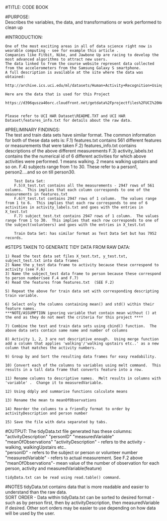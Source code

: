 #TITLE: 
	CODE BOOK

#PURPOSE:  
	Describes the variables, the data, and transformations or work performed to clean up

#INTRODUCTION:

	One of the most exciting areas in all of data science right now is wearable computing - see for example this article . 
	Companies like Fitbit, Nike, and Jawbone Up are racing to develop the most advanced algorithms to attract new users. 
	The data linked to from the course website represent data collected from the accelerometers from the Samsung Galaxy S smartphone. 
	A full description is available at the site where the data was obtained: 

	http://archive.ics.uci.edu/ml/datasets/Human+Activity+Recognition+Using+Smartphones 

	Here are the data that is used for this Project

	https://d396qusza40orc.cloudfront.net/getdata%2Fprojectfiles%2FUCI%20HAR%20Dataset.zip 


	Please refer to UCI HAR Dataset\README.TXT and UCI HAR Dataset\features_info.txt for details about the raw data.
	
	

#PRELIMINARY FINDINGS:  
	The test and train data sets have similar format.  The common information for both of these data sets is:
		F.1) features.txt contains 561 different features or measurements that were taken
		F.2) features_info.txt contains descriptions of the above different measurements
		F.3) activity_labels.txt contains the the numerical id of 6 different activities for which above activities were performed. 1 means walking.  2 means walking upstairs and so on.
		F.4) subjects range from 1 to 30.  These refer to a person1, person2....and so on till person30.
		
		Test Data Set:
		F.5)X_test.txt contains all the measurements - 2947 rows of 561 columns.  This implies that each column corresponds to one of the measurements in features.txt
		F.6)Y_test.txt contains 2947 rows of 1 column.  The values range from 1 to 6.  This implies that each row corresponds to one of 6 activities in activity_labels.txt and goes with the entries in X_test.txt
		F.7) subject_test.txt contains 2947 rows of 1 column.  The values range from 1 to 30.  This implies that each row corresponds to one of the subject(volunteers) and goes with the entries in X_test.txt
		
		Train Data Set: has similar format as Test Data Set but has 7952 records.
		
#STEPS TAKEN TO GENERATE TIDY DATA FROM RAW DATA:

	1) Read the test data set files X_test.txt, y_test.txt, subject_test.txt into data frames
	2) Name the y_test data frame to activity because these correspond to activity (see F.6)
	3) Name the subject_test data frame to person because these correspond to person number(see F.4 and F.7)
	4) Read the features from features.txt  (SEE F.2)
	
	5) Repeat the above for train data set with corresponding descripting train variable.
	
	6) Select only the columns containing mean() and std() within their feature names.  
	***NOTE/ASSUMPTION ignoring variable that contain mean without () at the end as they do not meet the criteria for this project ****
	
	7) Combine the test and train data sets using cbind() function.  The above data sets contain same name and number of columns
	
	8) Activity 1, 2, 3 are not descriptive enough.  Using merge function add a column that applies 'walking'/'walking upstairs etc..' as a new column that matches the activity numbers.
	
	9) Group by and Sort the resulting data frames for easy readability.
	
	10) Convert each of the columns to variables using melt command.  This results in a tall data frame that converts feature into a row.
	
	11) Rename columns to descriptive names.  Melt results in columns with 'variable' .  Change it to measuredVariable.
	
	12) Using ddply and summarise functions calculate means
	
	13) Rename the mean to meanOfObservations
	
	14) Reorder the columns to a friendly format to order by activityDescription and person number
	
	15) Save the file with data separated by tabs.
	
#OUTPUT:
	The tidyData.txt file generated has these columns: "activityDescription"		"personID"		"measuredVariable"		"meanOfObservations"
	"activityDescription"	- refers to the activity - walking, walkingUpstairs etc..	
	"personID"		- refers to the subject or person or volunteer number
	"measuredVariable"	- refers to actual measurement.  See 	F.2 above
	"meanOfObservations"- mean value of the number of observation for each person, activity and measuredVariable(feature) 
	
	tidyData.txt can be read using read.table() command.
	

#NOTES
	tidyData.txt contains data that is more readable and easier to understand than the raw data.  
	SORT ORDER - Data within tidyData.txt can be sorted to desired format - such as by person first, then by activityDescription, then measuredVariable if desired.  Other sort orders may be easier to use depending on how data will be used by the user.
